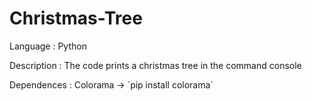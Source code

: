 # Christmas-Tree
Language : Python

Description : The code prints a christmas tree in the command console

Dependences : Colorama -> ´pip install colorama´

